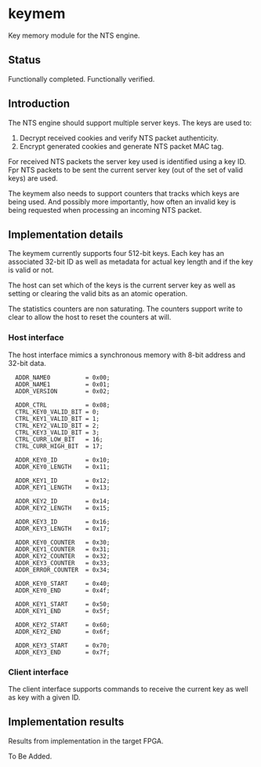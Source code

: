 # keymem
Key memory module for the NTS engine.


## Status
Functionally completed. Functionally verified.


## Introduction
The NTS engine should support multiple server keys. The keys are used
to:
1. Decrypt received cookies and verify NTS packet authenticity.
2. Encrypt generated cookies and generate NTS packet MAC tag.

For received NTS packets the server key used is identified using a key
ID. Fpr NTS packets to be sent the current server key (out of the set of
valid keys) are used.

The keymem also needs to support counters that tracks which keys are
being used. And possibly more importantly, how often an invalid key is
being requested when processing an incoming NTS packet.


## Implementation details
The keymem currently supports four 512-bit keys. Each key has an
associated 32-bit ID as well as metadata for actual key length and if
the key is valid or not.

The host can set which of the keys is the current server key as well as
setting or clearing the valid bits as an atomic operation.

The statistics counters are non saturating. The counters support write
to clear to allow the host to reset the counters at will.


### Host interface
The host interface mimics a synchronous memory with 8-bit address and
32-bit data.

```
  ADDR_NAME0          = 0x00;
  ADDR_NAME1          = 0x01;
  ADDR_VERSION        = 0x02;

  ADDR_CTRL           = 0x08;
  CTRL_KEY0_VALID_BIT = 0;
  CTRL_KEY1_VALID_BIT = 1;
  CTRL_KEY2_VALID_BIT = 2;
  CTRL_KEY3_VALID_BIT = 3;
  CTRL_CURR_LOW_BIT   = 16;
  CTRL_CURR_HIGH_BIT  = 17;

  ADDR_KEY0_ID        = 0x10;
  ADDR_KEY0_LENGTH    = 0x11;

  ADDR_KEY1_ID        = 0x12;
  ADDR_KEY1_LENGTH    = 0x13;

  ADDR_KEY2_ID        = 0x14;
  ADDR_KEY2_LENGTH    = 0x15;

  ADDR_KEY3_ID        = 0x16;
  ADDR_KEY3_LENGTH    = 0x17;

  ADDR_KEY0_COUNTER   = 0x30;
  ADDR_KEY1_COUNTER   = 0x31;
  ADDR_KEY2_COUNTER   = 0x32;
  ADDR_KEY3_COUNTER   = 0x33;
  ADDR_ERROR_COUNTER  = 0x34;

  ADDR_KEY0_START     = 0x40;
  ADDR_KEY0_END       = 0x4f;

  ADDR_KEY1_START     = 0x50;
  ADDR_KEY1_END       = 0x5f;

  ADDR_KEY2_START     = 0x60;
  ADDR_KEY2_END       = 0x6f;

  ADDR_KEY3_START     = 0x70;
  ADDR_KEY3_END       = 0x7f;

```

### Client interface
The client interface supports commands to receive the current key as
well as key with a given ID.


## Implementation results
Results from implementation in the target FPGA.

To Be Added.
